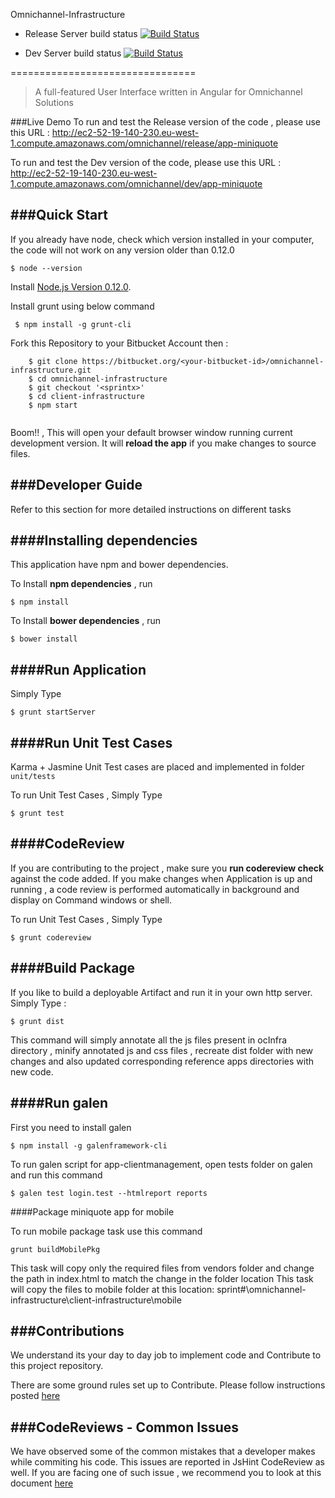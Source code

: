 Omnichannel-Infrastructure  
* Release Server build status [![Build Status](http://ec2-52-17-234-115.eu-west-1.compute.amazonaws.com:8080/buildStatus/icon?job=OC-Release-Infra)](http://ec2-52-17-234-115.eu-west-1.compute.amazonaws.com:8080/buildStatus/icon?job=OC-Release-Infra/)

* Dev Server build status [![Build Status](http://ec2-52-17-234-115.eu-west-1.compute.amazonaws.com:8080/buildStatus/icon?job=OC-Dev-Infra)](http://ec2-52-17-234-115.eu-west-1.compute.amazonaws.com:8080/job/OC-Dev-Infra/)

================================

> A full-featured User Interface written in Angular for Omnichannel Solutions 

###Live Demo
To run and test the Release version of the code , please use this URL : http://ec2-52-19-140-230.eu-west-1.compute.amazonaws.com/omnichannel/release/app-miniquote

To run and test the Dev version of the code, please use this URL : http://ec2-52-19-140-230.eu-west-1.compute.amazonaws.com/omnichannel/dev/app-miniquote

###Quick Start
---

If you already have node, check which version installed in your computer, the code will not work on any version older than 0.12.0

 ```
 $ node --version
 ```

Install [Node.js Version 0.12.0](https://nodejs.org/download/release/v0.12.0/).

Install grunt using below command
 
```
 $ npm install -g grunt-cli	
```

Fork this Repository to your Bitbucket Account then :
   
```
    $ git clone https://bitbucket.org/<your-bitbucket-id>/omnichannel-infrastructure.git
    $ cd omnichannel-infrastructure
    $ git checkout '<sprintx>'
    $ cd client-infrastructure
    $ npm start
   
```

Boom!! , This will open your default browser window running current development version. It will **reload the app** if you make changes to source files.


###Developer Guide
---

Refer to this section for more detailed instructions on different tasks

####Installing dependencies
---

This application have npm and bower dependencies.

To Install **npm dependencies** , run
 
 ```
 $ npm install	
 ``` 

To Install **bower dependencies** , run
 
 ```
 $ bower install	
 ``` 

####Run Application
---

Simply Type

 ```
 $ grunt startServer
  ``` 

####Run Unit Test Cases
---

Karma + Jasmine Unit Test cases are placed and implemented in folder `unit/tests`

To run Unit Test Cases , Simply Type

 ```
 $ grunt test
  ```   

####CodeReview
---

If you are contributing to the project , make sure you **run codereview check** against the code added. 
If you make changes when Application is up and running , a code review is performed automatically in background and display on Command windows or shell.

To run Unit Test Cases , Simply Type

 ```
 $ grunt codereview
  ``` 

####Build Package
---

If you like to build a deployable Artifact and run it in your own http server. Simply Type :

 ```
 $ grunt dist
  ``` 

This command will simply annotate all the js files present in ocInfra directory , minify annotated js and css files , recreate dist folder with new changes and also updated corresponding reference apps directories with new code. 

####Run galen
---

First you need to install galen

 ```
 $ npm install -g galenframework-cli
  ``` 

  To run galen script for app-clientmanagement, open tests folder on galen and run this command
   
   ```
  $ galen test login.test --htmlreport reports
   ```

####Package miniquote app for mobile

To run mobile package task use this command

   ```
grunt buildMobilePkg
   ```

This task will copy only the required files from vendors folder and change the path in index.html to match the change in the folder location
This task will copy the files to mobile folder at this location:
sprint#\omnichannel-infrastructure\client-infrastructure\mobile
  
###Contributions
---

We understand its your day to day job to implement code and Contribute to this project repository. 

There are some ground rules set up to Contribute. Please follow instructions posted [here](https://drive.google.com/open?id=1ogAgtSQm53Op5e92nevyGM-KyoPgtzI5hoA4W6ZiisU&authuser=0)

###CodeReviews - Common Issues
---

We have observed some of the common mistakes that a developer makes while commiting his code. This issues are reported in JsHint CodeReview as well. If you are facing one of such issue
, we recommend you to look at this document [here](https://bitbucket.org/cscdev/omnichannel-client/src/43a16ce441b12bb24ae2284aa6002f448d955ad3/docs/CodeReviews.md?at=develop-Sprint5)